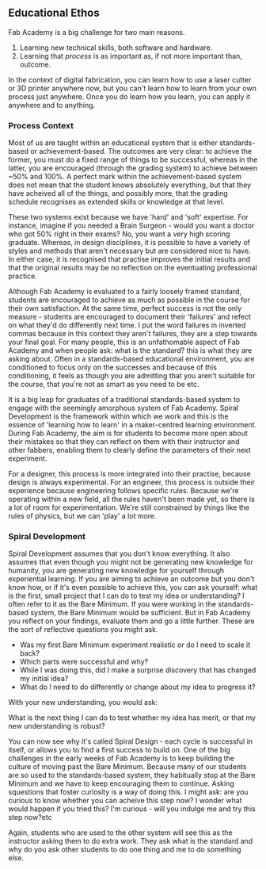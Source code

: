 ## Educational Ethos

Fab Academy is a big challenge for two main reasons. 

1.  Learning new technical skills, both software and hardware.
2.  Learning that *process* is as important as, if not more important than, outcome.

In the context of digital fabrication, you can learn how to use a laser cutter or 3D printer anywhere now, but you can't learn how to learn from your own process just anywhere. Once you do learn how you learn, you can apply it anywhere and to anything.

### Process Context

Most of us are taught within an educational system that is either standards-based or achievement-based. The outcomes are very clear: to achieve the former, you must do a fixed range of things to be successful, whereas in the latter, you are encouraged (through the grading system) to achieve between ~50% and 100%. A perfect mark within the achievement-based system does not mean that the student knows absolutely everything, but that they have acheived all of the things, and possibly more, that the grading schedule recognises as extended skills or knowledge at that level.

These two systems exist because we have 'hard' and 'soft' expertise. For instance, imagine if you needed a Brain Surgeon - would you want a doctor who got 50% right in their exams? No, you want a very high scoring graduate. Whereas, in design disciplines, it is possible to have a variety of styles and methods that aren't necessary but are considered nice to have. In either case, it is recognised that practise improves the initial results and that the original results may be no reflection on the eventuating professional practice.

Although Fab Academy is evaluated to a fairly loosely framed standard, students are encouraged to achieve as much as possible in the course for their own satisfaction. At the same time, perfect success is not the only measure - students are encouraged to document their 'failures' and refect on what they'd do differently next time. I put the word failures in inverted commas because in this context they aren't failures, they are a step towards your final goal. For many people, this is an unfathomable aspect of Fab Academy and when people ask: what is the standard? this is what they are asking about. Often in a standards-based educational environment, you are conditioned to focus only on the successes and because of this conditioning, it feels as though you are admitting that you aren't suitable for the course, that you're not as smart as you need to be etc. 

It is a big leap for graduates of a traditional standards-based system to engage with the seemingly amorphous system of Fab Academy. Spiral Development is the framework within which we work and this is the essence of 'learning how to learn' in a maker-centred learning environment. During Fab Academy, the aim is for students to become more open about their mistakes so that they can reflect on them with their instructor and other fabbers, enabling them to clearly define the parameters of their next experiment. 

For a designer, this process is more integrated into their practise, because design is always experimental. For an engineer, this process is outside their experience because engineering follows specific rules. Because we're operating within a new field, all the rules haven't been made yet, so there is a lot of room for experimentation. We're still constrained by things like the rules of physics, but we can 'play' a lot more.

### Spiral Development

Spiral Development assumes that you don't know everything. It also assumes that even though you might not be generating new knowledge for humanity, you are generating new knowledge for yourself through experiential learning.  If you are aiming to achieve an outcome but you don't know how, or if it's even possible to achieve this, you can ask yourself: what is the first, small project that I can do to test my idea or understanding? I often refer to it as the Bare Minimum. If you were working in the standards-based system, the Bare Minimum would be sufficient. But in Fab Academy you reflect on your findings, evaluate them and go a little further. These are the sort of reflective questions you might ask.
-   Was my first Bare Minimum experiment realistic or do I need to scale it back?
-   Which parts were successful and why?
-   While I was doing this, did I make a surprise discovery that has changed my initial idea?
-   What do I need to do differently or change about my idea to progress it?

With your new understanding, you would ask:

What is the next thing I can do to test whether my idea has merit, or that my new understanding is robust?

You can now see why it's called Spiral Design - each cycle is successful in itself, or allows you to find a first success to build on. One of the big challenges in the early weeks of Fab Academy is to keep building the culture of moving past the Bare Minimum. Because many of our students are so used to the standards-based system, they habitually stop at the Bare Minimum and we have to keep encouraging them to continue. Asking squestions that foster curiosity is a way of doing this. I might ask: are you curious to know whether you can acheive this step now? I wonder what would happen if you tried this? I'm curious - will you indulge me and try this step now?etc

Again, students who are used to the other system will see this as the instructor asking them to do extra work. They ask what is the standard and why do you ask other students to do one thing and me to do something else. 